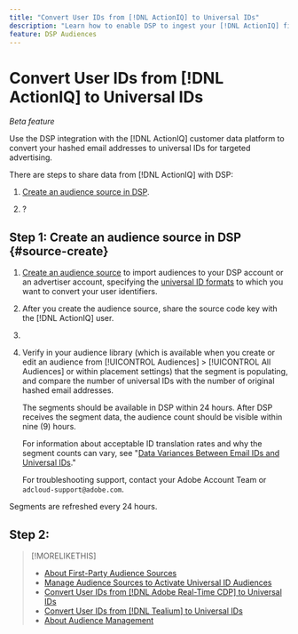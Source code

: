 ```yaml
---
title: "Convert User IDs from [!DNL ActionIQ] to Universal IDs"
description: "Learn how to enable DSP to ingest your [!DNL ActionIQ] first-party segments."
feature: DSP Audiences
---
```

# Convert User IDs from [!DNL ActionIQ] to Universal IDs

*Beta feature*

Use the DSP integration with the [!DNL ActionIQ] customer data platform to convert your hashed email addresses to universal IDs for targeted advertising.

There are <!-- NN --> steps to share data from [!DNL ActionIQ] with DSP:

1. [Create an audience source in DSP](#source-create). 

1. ?

## Step 1: Create an audience source in DSP {#source-create}

1. [Create an audience source](source-manage.md) to import audiences to your DSP account or an advertiser account, specifying the [universal ID formats](source-about.md) to which you want to convert your user identifiers.

1. After you create the audience source, share the source code key with the [!DNL ActionIQ] user.

1. <!-- ActionIQ-specific step(s) -->

1. Verify in your audience library (which is available when you create or edit an audience from [!UICONTROL Audiences] > [!UICONTROL All Audiences] or within placement settings) that the segment is populating, and compare the number of universal IDs with the number of original hashed email addresses.
   
   The segments should be available in DSP within 24 hours. After DSP receives the segment data, the audience count should be visible within nine (9) hours.
   
   For information about acceptable ID translation rates and why the segment counts can vary, see "[Data Variances Between Email IDs and Universal IDs](#universal-ids-data-variances)."
   
   For troubleshooting support, contact your Adobe Account Team or `adcloud-support@adobe.com`.

Segments are refreshed every 24 hours.

## Step 2: 

>[!MORELIKETHIS]
>
>* [About First-Party Audience Sources](/help/dsp/audiences/sources/source-about.md)
>* [Manage Audience Sources to Activate Universal ID Audiences](source-manage.md)
>* [Convert User IDs from [!DNL Adobe Real-Time CDP] to Universal IDs](/help/dsp/audiences/sources/source-adobe-rtcdp.md)
>* [Convert User IDs from [!DNL Tealium] to Universal IDs](/help/dsp/audiences/sources/source-tealium.md)
>* [About Audience Management](/help/dsp/audiences/audience-about.md)
